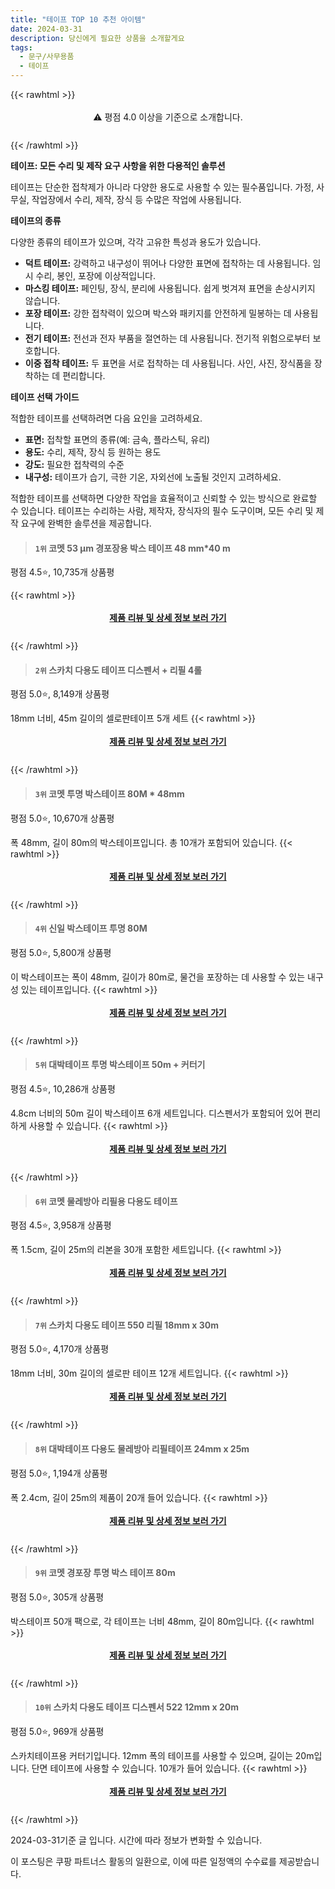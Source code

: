 ```yaml
---
title: "테이프 TOP 10 추천 아이템"
date: 2024-03-31
description: 당신에게 필요한 상품을 소개할게요
tags:
  - 문구/사무용품
  - 테이프
---
```

{{< rawhtml >}}<div class="toc" style="text-align: center; height: 50px; line-height: 2;">  <p>⚠️ 평점 4.0 이상을 기준으로 소개합니다.<br></p></div> {{< /rawhtml >}}

**테이프: 모든 수리 및 제작 요구 사항을 위한 다용적인 솔루션**

테이프는 단순한 접착제가 아니라 다양한 용도로 사용할 수 있는 필수품입니다. 가정, 사무실, 작업장에서 수리, 제작, 장식 등 수많은 작업에 사용됩니다.

**테이프의 종류**

다양한 종류의 테이프가 있으며, 각각 고유한 특성과 용도가 있습니다.

* **덕트 테이프:** 강력하고 내구성이 뛰어나 다양한 표면에 접착하는 데 사용됩니다. 임시 수리, 봉인, 포장에 이상적입니다.
* **마스킹 테이프:** 페인팅, 장식, 분리에 사용됩니다. 쉽게 벗겨져 표면을 손상시키지 않습니다.
* **포장 테이프:** 강한 접착력이 있으며 박스와 패키지를 안전하게 밀봉하는 데 사용됩니다.
* **전기 테이프:** 전선과 전자 부품을 절연하는 데 사용됩니다. 전기적 위험으로부터 보호합니다.
* **이중 접착 테이프:** 두 표면을 서로 접착하는 데 사용됩니다. 사인, 사진, 장식품을 장착하는 데 편리합니다.

**테이프 선택 가이드**

적합한 테이프를 선택하려면 다음 요인을 고려하세요.

* **표면:** 접착할 표면의 종류(예: 금속, 플라스틱, 유리)
* **용도:** 수리, 제작, 장식 등 원하는 용도
* **강도:** 필요한 접착력의 수준
* **내구성:** 테이프가 습기, 극한 기온, 자외선에 노출될 것인지 고려하세요.

적합한 테이프를 선택하면 다양한 작업을 효율적이고 신뢰할 수 있는 방식으로 완료할 수 있습니다. 테이프는 수리하는 사람, 제작자, 장식자의 필수 도구이며, 모든 수리 및 제작 요구에 완벽한 솔루션을 제공합니다.


>#### `1위` 코멧 53 μm 경포장용 박스 테이프 48 mm*40 m
평점 4.5⭐, 10,735개 상품평


{{< rawhtml >}}<div class="toc" style="text-align: center; height: 50px; line-height: 2;"><p><b><a href="https://link.coupang.com/re/AFFSDP?lptag=AF5033054&pageKey=6671696651&itemId=15352091516&vendorItemId=82572322173&traceid=V0-153-ae61bb9a51cbb7cc&requestid=20240331141442810058870942&token=31850B%7CGM">제품 리뷰 및 상세 정보 보러 가기</a></b><br></p> </div>{{< /rawhtml >}}

>#### `2위` 스카치 다용도 테이프 디스펜서 + 리필 4롤
평점 5.0⭐, 8,149개 상품평

18mm 너비, 45m 길이의 셀로판테이프 5개 세트
{{< rawhtml >}}<div class="toc" style="text-align: center; height: 50px; line-height: 2;"><p><b><a href="https://link.coupang.com/re/AFFSDP?lptag=AF5033054&pageKey=142318&itemId=260891&vendorItemId=3000193776&traceid=V0-153-816fffcca2a7d776&requestid=20240331141442810058870942&token=31850B%7CGM">제품 리뷰 및 상세 정보 보러 가기</a></b><br></p> </div>{{< /rawhtml >}}

>#### `3위` 코멧 투명 박스테이프 80M * 48mm
평점 5.0⭐, 10,670개 상품평

폭 48mm, 길이 80m의 박스테이프입니다. 총 10개가 포함되어 있습니다.
{{< rawhtml >}}<div class="toc" style="text-align: center; height: 50px; line-height: 2;"><p><b><a href="https://link.coupang.com/re/AFFSDP?lptag=AF5033054&pageKey=1895351820&itemId=3219943881&vendorItemId=71207218989&traceid=V0-153-20eb2eee7a9b68b6&requestid=20240331141442810058870942&token=31850B%7CGM">제품 리뷰 및 상세 정보 보러 가기</a></b><br></p> </div>{{< /rawhtml >}}

>#### `4위` 신일 박스테이프 투명 80M
평점 5.0⭐, 5,800개 상품평

이 박스테이프는 폭이 48mm, 길이가 80m로, 물건을 포장하는 데 사용할 수 있는 내구성 있는 테이프입니다.
{{< rawhtml >}}<div class="toc" style="text-align: center; height: 50px; line-height: 2;"><p><b><a href="https://link.coupang.com/re/AFFSDP?lptag=AF5033054&pageKey=1276717101&itemId=15281995163&vendorItemId=88945793360&traceid=V0-153-c30897d93fe75adc&requestid=20240331141442810058870942&token=31850B%7CGM">제품 리뷰 및 상세 정보 보러 가기</a></b><br></p> </div>{{< /rawhtml >}}

>#### `5위` 대박테이프 투명 박스테이프 50m + 커터기
평점 4.5⭐, 10,286개 상품평

4.8cm 너비의 50m 길이 박스테이프 6개 세트입니다. 디스펜서가 포함되어 있어 편리하게 사용할 수 있습니다.
{{< rawhtml >}}<div class="toc" style="text-align: center; height: 50px; line-height: 2;"><p><b><a href="https://link.coupang.com/re/AFFSDP?lptag=AF5033054&pageKey=7104027952&itemId=10208575384&vendorItemId=79584092445&traceid=V0-153-120db5d789dec7e1&requestid=20240331141442810058870942&token=31850B%7CGM">제품 리뷰 및 상세 정보 보러 가기</a></b><br></p> </div>{{< /rawhtml >}}

>#### `6위` 코멧 물레방아 리필용 다용도 테이프
평점 4.5⭐, 3,958개 상품평

폭 1.5cm, 길이 25m의 리본을 30개 포함한 세트입니다.
{{< rawhtml >}}<div class="toc" style="text-align: center; height: 50px; line-height: 2;"><p><b><a href="https://link.coupang.com/re/AFFSDP?lptag=AF5033054&pageKey=4712999879&itemId=5948620366&vendorItemId=73246556842&traceid=V0-153-7311646dfe9ee3c6&requestid=20240331141442810058870942&token=31850B%7CGM">제품 리뷰 및 상세 정보 보러 가기</a></b><br></p> </div>{{< /rawhtml >}}

>#### `7위` 스카치 다용도 테이프 550 리필 18mm x 30m
평점 5.0⭐, 4,170개 상품평

18mm 너비, 30m 길이의 셀로판 테이프 12개 세트입니다.
{{< rawhtml >}}<div class="toc" style="text-align: center; height: 50px; line-height: 2;"><p><b><a href="https://link.coupang.com/re/AFFSDP?lptag=AF5033054&pageKey=22889684&itemId=88872704&vendorItemId=88729356822&traceid=V0-153-83bd02d92aec58ca&requestid=20240331141442810058870942&token=31850B%7CGM">제품 리뷰 및 상세 정보 보러 가기</a></b><br></p> </div>{{< /rawhtml >}}

>#### `8위` 대박테이프 다용도 물레방아 리필테이프 24mm x 25m
평점 5.0⭐, 1,194개 상품평

폭 2.4cm, 길이 25m의 제품이 20개 들어 있습니다.
{{< rawhtml >}}<div class="toc" style="text-align: center; height: 50px; line-height: 2;"><p><b><a href="https://link.coupang.com/re/AFFSDP?lptag=AF5033054&pageKey=7056761321&itemId=558319095&vendorItemId=4466539946&traceid=V0-153-a816f81409bcad50&requestid=20240331141442810058870942&token=31850B%7CGM">제품 리뷰 및 상세 정보 보러 가기</a></b><br></p> </div>{{< /rawhtml >}}

>#### `9위` 코멧 경포장 투명 박스 테이프 80m
평점 5.0⭐, 305개 상품평

박스테이프 50개 팩으로, 각 테이프는 너비 48mm, 길이 80m입니다.
{{< rawhtml >}}<div class="toc" style="text-align: center; height: 50px; line-height: 2;"><p><b><a href="https://link.coupang.com/re/AFFSDP?lptag=AF5033054&pageKey=7298291477&itemId=18669506877&vendorItemId=85803898255&traceid=V0-153-d07b572dc15ea89a&requestid=20240331141442810058870942&token=31850B%7CGM">제품 리뷰 및 상세 정보 보러 가기</a></b><br></p> </div>{{< /rawhtml >}}

>#### `10위` 스카치 다용도 테이프 디스펜서 522 12mm x 20m
평점 5.0⭐, 969개 상품평

스카치테이프용 커터기입니다. 12mm 폭의 테이프를 사용할 수 있으며, 길이는 20m입니다. 단면 테이프에 사용할 수 있습니다. 10개가 들어 있습니다.
{{< rawhtml >}}<div class="toc" style="text-align: center; height: 50px; line-height: 2;"><p><b><a href="https://link.coupang.com/re/AFFSDP?lptag=AF5033054&pageKey=1546553&itemId=44213083&vendorItemId=70405117964&traceid=V0-153-713994fc4fb94b8e&requestid=20240331141442810058870942&token=31850B%7CGM">제품 리뷰 및 상세 정보 보러 가기</a></b><br></p> </div>{{< /rawhtml >}}


2024-03-31기준 글 입니다.
시간에 따라 정보가 변화할 수 있습니다.

이 포스팅은 쿠팡 파트너스 활동의 일환으로, 이에 따른 일정액의 수수료를 제공받습니다.